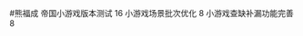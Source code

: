 #熊福成 
帝国小游戏版本测试                                  16
小游戏场景批次优化                                   8
小游戏查缺补漏功能完善                            8
